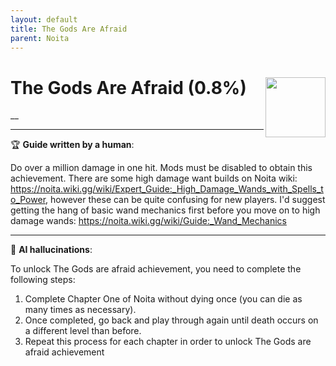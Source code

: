 ```yaml
---
layout: default
title: The Gods Are Afraid
parent: Noita
---
```


# The Gods Are Afraid (0.8%) <img align="right" src="https://cdn.cloudflare.steamstatic.com/steamcommunity/public/images/apps/881100/08794789c5e8c3f1f85e3993fb36a4b49ac29b91.jpg" width="96" height="96">

__

---

:trophy: **Guide written by a human**:

Do over a million damage in one hit. Mods must be disabled to obtain this achievement.
There are some high damage want builds on Noita wiki: https://noita.wiki.gg/wiki/Expert_Guide:_High_Damage_Wands_with_Spells_to_Power, however these can be quite confusing for new players. I'd suggest getting the hang of basic wand mechanics first before you move on to high damage wands: https://noita.wiki.gg/wiki/Guide:_Wand_Mechanics

---

:robot: **AI hallucinations**:

To unlock The Gods are afraid achievement, you need to complete the following steps: 
1. Complete Chapter One of Noita without dying once (you can die as many times as necessary).  
2. Once completed, go back and play through again until death occurs on a different level than before.   
3. Repeat this process for each chapter in order to unlock The Gods are afraid achievement
